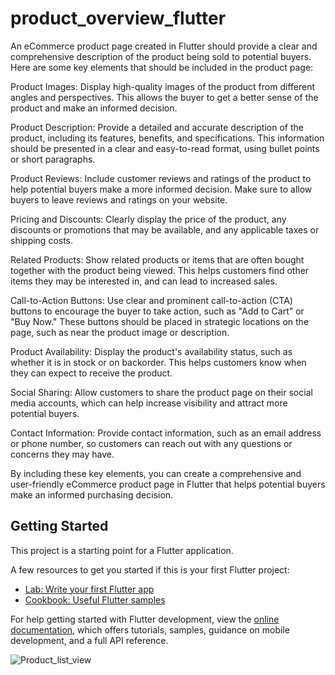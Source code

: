 # product_overview_flutter

An eCommerce product page created in Flutter should provide a clear and comprehensive description of the product being sold to potential buyers. Here are some key elements that should be included in the product page:

Product Images: Display high-quality images of the product from different angles and perspectives. This allows the buyer to get a better sense of the product and make an informed decision.

Product Description: Provide a detailed and accurate description of the product, including its features, benefits, and specifications. This information should be presented in a clear and easy-to-read format, using bullet points or short paragraphs.

Product Reviews: Include customer reviews and ratings of the product to help potential buyers make a more informed decision. Make sure to allow buyers to leave reviews and ratings on your website.

Pricing and Discounts: Clearly display the price of the product, any discounts or promotions that may be available, and any applicable taxes or shipping costs.

Related Products: Show related products or items that are often bought together with the product being viewed. This helps customers find other items they may be interested in, and can lead to increased sales.

Call-to-Action Buttons: Use clear and prominent call-to-action (CTA) buttons to encourage the buyer to take action, such as "Add to Cart" or "Buy Now." These buttons should be placed in strategic locations on the page, such as near the product image or description.

Product Availability: Display the product's availability status, such as whether it is in stock or on backorder. This helps customers know when they can expect to receive the product.

Social Sharing: Allow customers to share the product page on their social media accounts, which can help increase visibility and attract more potential buyers.

Contact Information: Provide contact information, such as an email address or phone number, so customers can reach out with any questions or concerns they may have.

By including these key elements, you can create a comprehensive and user-friendly eCommerce product page in Flutter that helps potential buyers make an informed purchasing decision.

## Getting Started

This project is a starting point for a Flutter application.

A few resources to get you started if this is your first Flutter project:

- [Lab: Write your first Flutter app](https://docs.flutter.dev/get-started/codelab)
- [Cookbook: Useful Flutter samples](https://docs.flutter.dev/cookbook)

For help getting started with Flutter development, view the
[online documentation](https://docs.flutter.dev/), which offers tutorials,
samples, guidance on mobile development, and a full API reference.


![Product_list_view](https://user-images.githubusercontent.com/114142152/223926255-e4840111-800c-4570-9caa-37ec985b0a37.png)

